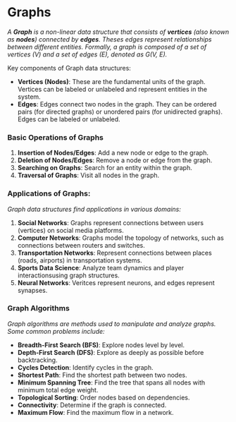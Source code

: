 # Graphs

_A **Graph** is a non-linear data structure that consists of **vertices** (also known as **nodes**) connected by **edges**. Theses edges represent relationships between different entities. Formally, a graph is composed of a set of vertices (V) and a set of edges (E), denoted as G(V, E)._

Key components of Graph data structures:
* **Vertices (Nodes)**: These are the fundamental units of the graph. Vertices can be labeled or unlabeled and represent entities in the system.
* **Edges**: Edges connect two nodes in the graph. They can be ordered pairs (for directed graphs) or unordered pairs (for unidirected graphs). Edges can be labeled or unlabeled.

### Basic Operations of Graphs
1. **Insertion of Nodes/Edges**: Add a new node or edge to the graph.
2. **Deletion of Nodes/Edges**: Remove a node or edge from the graph.
3. **Searching on Graphs**: Search for an entity within the graph.
4. **Traversal of Graphs**: Visit all nodes in the graph.

### Applications of Graphs:
_Graph data structures find applications in various domains:_
1. **Social Networks**: Graphs represent connections between users (vertices) on social media platforms.
2. **Computer Networks**: Graphs model the topology of networks, such as connections between routers and switches.
3. **Transportation Networks**: Represent connections between places (roads, airports) in transportation systems.
4. **Sports Data Science**: Analyze team dynamics and player interactionsusing graph structures.
5. **Neural Networks**: Veritces represent neurons, and edges represent synapses.

### Graph Algorithms
_Graph algorithms are methods used to manipulate and analyze graphs. Some common problems include:_
- **Breadth-First Search (BFS)**: Explore nodes level by level.
- **Depth-First Search (DFS)**: Explore as deeply as possible before backtracking.
- **Cycles Detection**: Identify cycles in the graph.
- **Shortest Path**: Find the shortest path between two nodes.
- **Minimum Spanning Tree**: Find the tree that spans all nodes with minimum total edge weight.
- **Topological Sorting**: Order nodes based on dependencies.
- **Connectivity**: Determine if the graph is connected.
- **Maximum Flow**: Find the maximum flow in a network.
